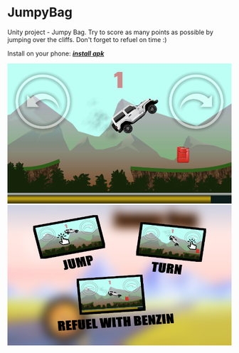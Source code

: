 # JumpyBag
Unity project - Jumpy Bag. Try to score as many points as possible by jumping over the cliffs. Don't forget to refuel on time :)

Install on your phone: ***[install apk]***

[install apk]://drive.google.com/file/d/1_58yo-X0gB0IeSUTdR9j9zAQ2W2Y_EcA/view?usp=sharing "Install JumpyBag"

![](Screenshots/screenshot1.png)
![](Screenshots/screenshot2.png)
